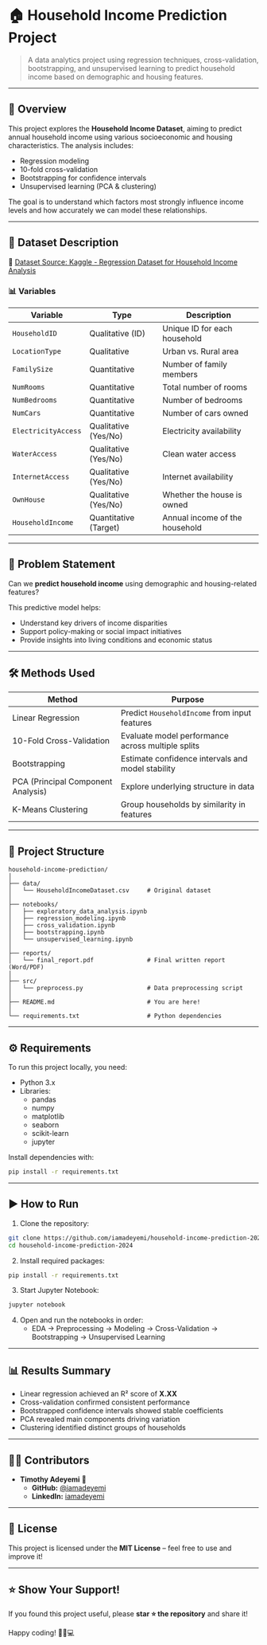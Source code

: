 # 🏠 Household Income Prediction Project

> A data analytics project using regression techniques, cross-validation, bootstrapping, and unsupervised learning to predict household income based on demographic and housing features.

---

## 🧾 Overview

This project explores the **Household Income Dataset**, aiming to predict annual household income using various socioeconomic and housing characteristics. The analysis includes:

- Regression modeling
- 10-fold cross-validation
- Bootstrapping for confidence intervals
- Unsupervised learning (PCA & clustering)

The goal is to understand which factors most strongly influence income levels and how accurately we can model these relationships.

---

## 📁 Dataset Description

🔗 [Dataset Source: Kaggle - Regression Dataset for Household Income Analysis](https://www.kaggle.com/datasets/stealthtechnologies/regression-dataset-for-household-income-analysis)

### 📊 Variables

| Variable | Type | Description |
|---------|------|-------------|
| `HouseholdID` | Qualitative (ID) | Unique ID for each household |
| `LocationType` | Qualitative | Urban vs. Rural area |
| `FamilySize` | Quantitative | Number of family members |
| `NumRooms` | Quantitative | Total number of rooms |
| `NumBedrooms` | Quantitative | Number of bedrooms |
| `NumCars` | Quantitative | Number of cars owned |
| `ElectricityAccess` | Qualitative (Yes/No) | Electricity availability |
| `WaterAccess` | Qualitative (Yes/No) | Clean water access |
| `InternetAccess` | Qualitative (Yes/No) | Internet availability |
| `OwnHouse` | Qualitative (Yes/No) | Whether the house is owned |
| `HouseholdIncome` | Quantitative (Target) | Annual income of the household |

---

## 🎯 Problem Statement

Can we **predict household income** using demographic and housing-related features?

This predictive model helps:
- Understand key drivers of income disparities
- Support policy-making or social impact initiatives
- Provide insights into living conditions and economic status

---

## 🛠️ Methods Used

| Method | Purpose |
|--------|---------|
| Linear Regression | Predict `HouseholdIncome` from input features |
| 10-Fold Cross-Validation | Evaluate model performance across multiple splits |
| Bootstrapping | Estimate confidence intervals and model stability |
| PCA (Principal Component Analysis) | Explore underlying structure in data |
| K-Means Clustering | Group households by similarity in features |

---

## 📁 Project Structure

```
household-income-prediction/
│
├── data/
│   └── HouseholdIncomeDataset.csv     # Original dataset
│
├── notebooks/
│   ├── exploratory_data_analysis.ipynb
│   ├── regression_modeling.ipynb
│   ├── cross_validation.ipynb
│   ├── bootstrapping.ipynb
│   └── unsupervised_learning.ipynb
│
├── reports/
│   └── final_report.pdf               # Final written report (Word/PDF)
│
├── src/
│   └── preprocess.py                  # Data preprocessing script
│
├── README.md                          # You are here!
│
└── requirements.txt                   # Python dependencies
```

---

## ⚙️ Requirements

To run this project locally, you need:

- Python 3.x
- Libraries:
  - pandas
  - numpy
  - matplotlib
  - seaborn
  - scikit-learn
  - jupyter

Install dependencies with:

```bash
pip install -r requirements.txt
```

---

## ▶️ How to Run

1. Clone the repository:

```bash
git clone https://github.com/iamadeyemi/household-income-prediction-2024.git
cd household-income-prediction-2024
```

2. Install required packages:

```bash
pip install -r requirements.txt
```

3. Start Jupyter Notebook:

```bash
jupyter notebook
```

4. Open and run the notebooks in order:
   - EDA → Preprocessing → Modeling → Cross-Validation → Bootstrapping → Unsupervised Learning

---

## 📊 Results Summary

- Linear regression achieved an R² score of **X.XX**
- Cross-validation confirmed consistent performance
- Bootstrapped confidence intervals showed stable coefficients
- PCA revealed main components driving variation
- Clustering identified distinct groups of households

---

## 👨‍💻 **Contributors**  
- **Timothy Adeyemi** 🚀  
  - **GitHub:** [@iamadeyemi](https://github.com/iamadeyemi)  
  - **LinkedIn:** [iamadeyemi](https://www.linkedin.com/in/timothy-ade/)  

---

## 📜 **License**  
This project is licensed under the **MIT License** – feel free to use and improve it!  

---

## ⭐ **Show Your Support!**  
If you found this project useful, please **star ⭐ the repository** and share it!  

Happy coding! 🚀🏡💻     
